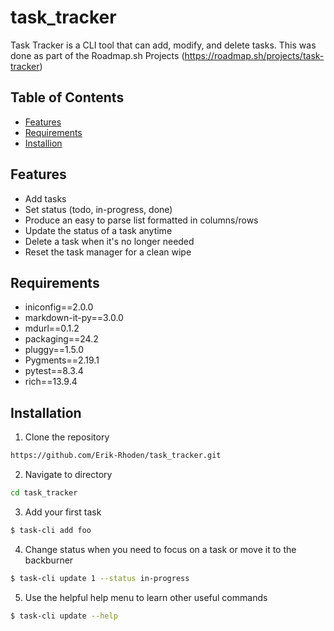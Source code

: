 # task_tracker

Task Tracker is a CLI tool that can add, modify, and delete tasks. This was done as part of the Roadmap.sh Projects (https://roadmap.sh/projects/task-tracker)

## Table of Contents

- [Features](#features)
- [Requirements](#requirements)
- [Installion](#installation)

## Features

* Add tasks
* Set status (todo, in-progress, done)
* Produce an easy to parse list formatted in columns/rows
* Update the status of a task anytime
* Delete a task when it's no longer needed
* Reset the task manager for a clean wipe

## Requirements

* iniconfig==2.0.0
* markdown-it-py==3.0.0
* mdurl==0.1.2
* packaging==24.2
* pluggy==1.5.0
* Pygments==2.19.1
* pytest==8.3.4
* rich==13.9.4

## Installation

1. Clone the repository

```bash
https://github.com/Erik-Rhoden/task_tracker.git
```

2. Navigate to directory

```bash
cd task_tracker
```

3. Add your first task

```bash
$ task-cli add foo
```

4. Change status when you need to focus on a task or move it to the backburner

```bash
$ task-cli update 1 --status in-progress
```

5. Use the helpful help menu to learn other useful commands

```bash
$ task-cli update --help
```
